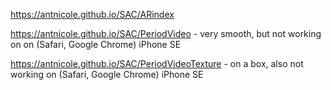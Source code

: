 https://antnicole.github.io/SAC/ARindex

https://antnicole.github.io/SAC/PeriodVideo - very smooth, but not working on on (Safari, Google Chrome) iPhone SE

https://antnicole.github.io/SAC/PeriodVideoTexture - on a box, also not working on (Safari, Google Chrome) iPhone SE
